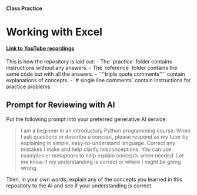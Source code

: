 #### Class Practice
# Working with Excel
<h4><a href="https://youtube.com/playlist?list=PLSHyB4s0vJ9qHoAe879otXjUj5pibzsn0&feature=shared" target="_blank">Link to YouTube recordings</a></h4>
This is how the repository is laid out:
- The `practice` folder contains instructions without any answers.
- The `reference` folder contains the same code but with all the answers.
- `'''triple quote comments'''` contain explanations of concepts.
- `# single line comments` contain instructions for practice problems.

## Prompt for Reviewing with AI
Put the following prompt into your preferred generative AI service:
> I am a beginner in an introductory Python programming course. When I ask questions or describe a concept, please respond as my tutor by explaining in simple, easy-to-understand language. Correct any mistakes I make and help clarify misconceptions. You can use examples or metaphors to help explain concepts when needed. Let me know if my understanding is correct or where I might be going wrong.

Then, in your own words, explain any of the concepts you learned in this repository to the AI and see if your understanding is correct.

